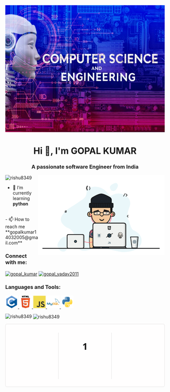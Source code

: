 <img src="cse.jpeg" alt="" height="400" width="1350">
<h1 align="center">Hi 👋, I'm GOPAL KUMAR</h1>
<h3 align="center">A passionate software Engineer from India</h3>
<img src="gp.gif"  width="400" alt="coding" align="right">
<p align="left"> <img src="https://komarev.com/ghpvc/?username=rishu8349&label=Profile%20views&color=0e75b6&style=flat" alt="rishu8349" /> </p>

- 🌱 I’m currently learning **python**
<br>
- 📫 How to reach me **gopalkumar14032005@gmail.com**

<h3 align="left">Connect with me:</h3>
<p align="left">
<a href="https://fb.com/gopal_kumar" target="blank"><img align="center" src="https://raw.githubusercontent.com/rahuldkjain/github-profile-readme-generator/master/src/images/icons/Social/facebook.svg" alt="gopal_kumar" height="30" width="40" /></a>
<a href="https://instagram.com/gopal_yadav2011" target="blank"><img align="center" src="https://raw.githubusercontent.com/rahuldkjain/github-profile-readme-generator/master/src/images/icons/Social/instagram.svg" alt="gopal_yadav2011" height="30" width="40" /></a>
</p>

<h3 align="left">Languages and Tools:</h3>
<p align="left"> <a href="https://www.cprogramming.com/" target="_blank" rel="noreferrer"> <img src="https://raw.githubusercontent.com/devicons/devicon/master/icons/c/c-original.svg" alt="c" width="40" height="40"/> </a> <a href="https://www.w3.org/html/" target="_blank" rel="noreferrer"> <img src="https://raw.githubusercontent.com/devicons/devicon/master/icons/html5/html5-original-wordmark.svg" alt="html5" width="40" height="40"/> </a> <a href="https://developer.mozilla.org/en-US/docs/Web/JavaScript" target="_blank" rel="noreferrer"> <img src="https://raw.githubusercontent.com/devicons/devicon/master/icons/javascript/javascript-original.svg" alt="javascript" width="40" height="40"/> </a> <a href="https://www.mysql.com/" target="_blank" rel="noreferrer"> <img src="https://raw.githubusercontent.com/devicons/devicon/master/icons/mysql/mysql-original-wordmark.svg" alt="mysql" width="40" height="40"/> </a> <a href="https://www.python.org" target="_blank" rel="noreferrer"> <img src="https://raw.githubusercontent.com/devicons/devicon/master/icons/python/python-original.svg" alt="python" width="40" height="40"/> </a> </p>

<p><img align="left" src="https://github-readme-stats.vercel.app/api/top-langs?username=rishu8349&show_icons=true&locale=en&layocompactut=" alt="rishu8349" /></p>

<p>&nbsp;<img align="center" src="https://github-readme-stats.vercel.app/api?username=rishu8349&show_icons=true&locale=en" alt="rishu8349" /></p>

<p><img align="center" src="img.svg" alt="rishu8349" /></p>
